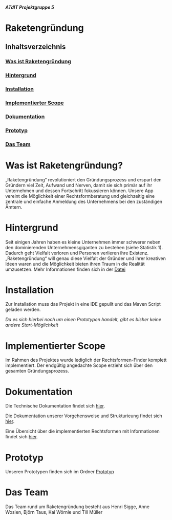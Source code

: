 ##### ATdIT Projektgruppe 5
# Raketengründung

## Inhaltsverzeichnis
### [Was ist Raketengründung](#was-ist-raketengründung-1)
### [Hintergrund](#hintergrund-1)
### [Installation](#installation-1)
### [Implementierter Scope](#implementierter-scope-1)
### [Dokumentation](#dokumentation-1)
### [Prototyp](#prototyp-1)
### [Das Team](#das-team-1)


# Was ist Raketengründung?
„Raketengründung“ revolutioniert den Gründungsprozess und erspart den Gründern viel Zeit,
Aufwand und Nerven, damit sie sich primär auf ihr Unternehmen und dessen Fortschritt
fokussieren können.
Unsere App vereint die Möglichkeit einer Rechtsformberatung und gleichzeitig eine zentrale
und einfache Anmeldung des Unternehmens bei den zuständigen Ämtern.


#  Hintergrund
Seit einigen Jahren haben es kleine Unternehmen immer schwerer neben den dominierenden
Unternehmensgiganten zu bestehen (siehe Statistik 1). Dadurch geht Vielfalt verloren und
Personen verlieren ihre Existenz.
„Raketengründung“ will genau diese Vielfalt der Gründer und ihrer kreativen Ideen waren und
die Möglichkeit bieten ihren Traum in die Realität umzusetzen.
Mehr Informationen finden sich in der [Datei](https://github.com/HerrTill/Gruppe5-Raketengruendung/blob/master/Thema/Raketengru%CC%88ndung_Thesolution.pdf)


# Installation
Zur Installation muss das Projekt in eine IDE gepullt und das Maven Script geladen werden.

_Da es sich hierbei noch um einen Prototypen handelt, gibt es bisher keine andere Start-Möglichkeit_


# Implementierter Scope
Im Rahmen des Projektes wurde lediglich der Rechtsformen-Finder komplett implementiert.
Der endgültig angedachte Scope erzieht sich über den gesamten Gründungsprozess.

# Dokumentation
Die Technische Dokumentation findet sich [hier](https://github.com/HerrTill/Gruppe5-Raketengruendung/blob/master/Code/Technische%20Dokumentation.pdf).

Die Dokumentation unserer Vorgehensweise und Strukturieung findet sich [hier](https://github.com/HerrTill/Gruppe5-Raketengruendung/blob/master/Thema/ATdIT_ProzessDokumentation.pdf).

Eine Übersicht über die implementierten Rechtsformen mit Informationen findet sich [hier](https://github.com/HerrTill/Gruppe5-Raketengruendung/blob/master/Thema/Steckbriefe%20Gesellschaftsformen.pdf).



# Prototyp
Unseren Prototypen finden sich im Ordner [Prototyp](https://github.com/HerrTill/Gruppe5-Raketengruendung/tree/master/Prototyp)

# Das Team
Das Team rund um Raketengründung besteht aus Henri Sigge, Anne Wosien, Björn Taus, Kai Wörnle und Till Müller
